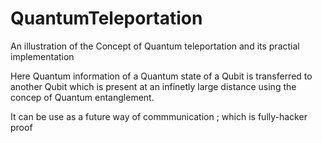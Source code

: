 # QuantumTeleportation
An illustration of the Concept of Quantum teleportation and its practial implementation


Here Quantum information of a Quantum state of a Qubit is transferred to another Qubit which is present at an infinetly large distance using the concep of Quantum entanglement.

It can be use as a future way of commmunication ; which is fully-hacker proof
